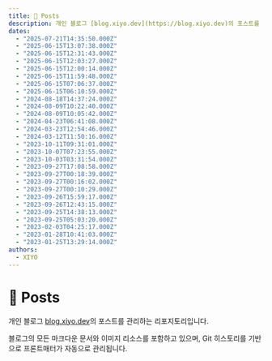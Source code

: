 ```yaml
---
title: 📝 Posts
description: 개인 블로그 [blog.xiyo.dev](https://blog.xiyo.dev)의 포스트를 관리하는 리포지토리입니다.
dates:
  - "2025-07-21T14:35:50.000Z"
  - "2025-06-15T13:07:38.000Z"
  - "2025-06-15T12:31:43.000Z"
  - "2025-06-15T12:03:27.000Z"
  - "2025-06-15T12:00:14.000Z"
  - "2025-06-15T11:59:48.000Z"
  - "2025-06-15T07:06:37.000Z"
  - "2025-06-15T06:10:59.000Z"
  - "2024-08-18T14:37:24.000Z"
  - "2024-08-09T10:22:40.000Z"
  - "2024-08-09T10:05:42.000Z"
  - "2024-04-23T06:41:08.000Z"
  - "2024-03-23T12:54:46.000Z"
  - "2024-03-12T11:50:16.000Z"
  - "2023-10-11T09:31:01.000Z"
  - "2023-10-07T07:23:55.000Z"
  - "2023-10-03T03:31:54.000Z"
  - "2023-09-27T17:08:58.000Z"
  - "2023-09-27T00:18:39.000Z"
  - "2023-09-27T00:16:02.000Z"
  - "2023-09-27T00:10:29.000Z"
  - "2023-09-26T15:59:17.000Z"
  - "2023-09-26T12:43:15.000Z"
  - "2023-09-25T14:38:13.000Z"
  - "2023-09-25T05:03:20.000Z"
  - "2023-02-03T04:25:17.000Z"
  - "2023-01-28T10:41:03.000Z"
  - "2023-01-25T13:29:14.000Z"
authors:
  - XIYO
---
```

# 📝 Posts

개인 블로그 [blog.xiyo.dev](https://blog.xiyo.dev)의 포스트를 관리하는 리포지토리입니다.

블로그의 모든 마크다운 문서와 이미지 리소스를 포함하고 있으며, Git 히스토리를 기반으로 프론트매터가 자동으로 관리됩니다.
